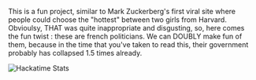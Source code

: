This is a fun project, similar to Mark Zuckerberg's first viral site where people could choose the "hottest" between two girls from Harvard. Obvioulsy, THAT was quite inappropriate and disgusting, so, here comes the fun twist : these are french politicians. We can DOUBLY make fun of them, because in the time that you've taken to read this, their government probably has collapsed 1.5 times already.

![Hackatime Stats](https://hackatime-badge.hackclub.com/U0996SS3H41/SMASH-or-PASS--the-bill-)
